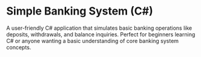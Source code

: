 # Simple Banking System (C#)

A user-friendly C# application that simulates basic banking operations like deposits, withdrawals, and balance inquiries. Perfect for beginners learning C# or anyone wanting a basic understanding of core banking system concepts.
